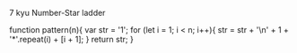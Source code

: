 7 kyu
Number-Star ladder

function pattern(n){
 var str = '1';
  for (let i = 1; i < n; i++){
   str = str + '\n' + 1 + '*'.repeat(i) + [i + 1];
  }
 return str;
}
